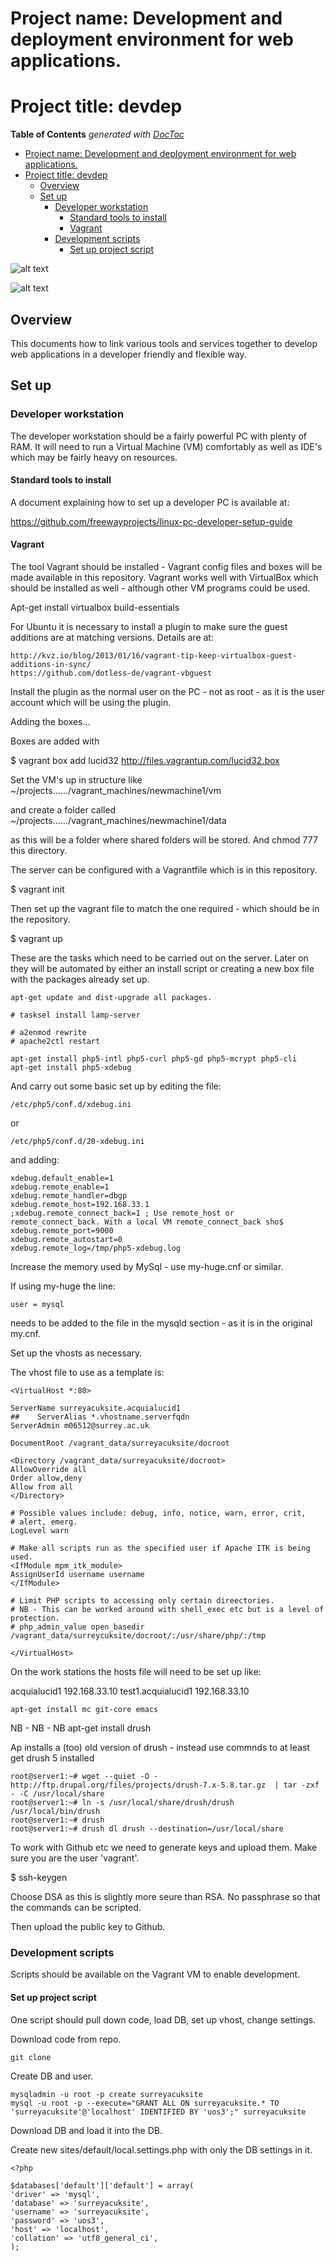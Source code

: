 # Project name: Development and deployment environment for web applications.
# Project title: devdep

**Table of Contents**  *generated with [DocToc](http://doctoc.herokuapp.com/)*

- [Project name: Development and deployment environment for web applications.](#)
- [Project title: devdep](#)
	- [Overview](#)
	- [Set up](#)
		- [Developer workstation](#)
			- [Standard tools to install](#)
			- [Vagrant](#)
		- [Development scripts](#)
			- [Set up project script](#)


![alt text](https://docs.google.com/drawings/d/1e-bYXsE9qtk0sOts_jJxmsNMz1Mhxa_Sck-aXAY195M/pub?w=960&amp;h=720 "Logo Title Text 1")


![alt text](https://docs.google.com/drawings/d/1T_M633W0tE06bcuB1LsS3eH14eaeEcBBffnV3-7pdVM/pub?w=960&h=720 "Logo Title Text 2")

## Overview

This documents how to link various tools and services together to develop web applications in a developer friendly and flexible way.

## Set up

### Developer workstation

The developer workstation should be a fairly powerful PC with plenty of RAM.  It will need to run a Virtual Machine (VM) comfortably as well as IDE's which may be fairly heavy on resources.


#### Standard tools to install

A document explaining how to set up a developer PC is available at:

https://github.com/freewayprojects/linux-pc-developer-setup-guide


#### Vagrant

The tool Vagrant should be installed - Vagrant config files and boxes will be made available in this repository.  Vagrant works well with VirtualBox which should be installed as well - although other VM programs could be used.

Apt-get install virtualbox build-essentials


For Ubuntu it is necessary to install a plugin to make sure the guest additions are at matching versions.  Details are at:

    http://kvz.io/blog/2013/01/16/vagrant-tip-keep-virtualbox-guest-additions-in-sync/
    https://github.com/dotless-de/vagrant-vbguest

Install the plugin as the normal user on the PC - not as root - as it is the user account which will be using the plugin.

Adding the boxes...

Boxes are added with

$ vagrant box add lucid32 http://files.vagrantup.com/lucid32.box


    
Set the VM's up in structure like ~/projects....../vagrant_machines/newmachine1/vm

and create a folder called ~/projects....../vagrant_machines/newmachine1/data

as this will be a folder where shared folders will be stored.  And chmod 777 this directory.

The server can be configured with a Vagrantfile which is in this repository.


$ vagrant init

Then set up the vagrant file to match the one required - which should be in the repository.

$ vagrant up


These are the tasks which need to be carried out on the server.  Later on they will be automated by either an install script or creating a new box file with the packages already set up.

    apt-get update and dist-upgrade all packages.

    # tasksel install lamp-server

    # a2enmod rewrite
    # apache2ctl restart
    
    apt-get install php5-intl php5-curl php5-gd php5-mcrypt php5-cli
    apt-get install php5-xdebug
    
And carry out some basic set up by editing the file:

    /etc/php5/conf.d/xdebug.ini
or

    /etc/php5/conf.d/20-xdebug.ini

and adding:

    xdebug.default_enable=1
    xdebug.remote_enable=1
    xdebug.remote_handler=dbgp
    xdebug.remote_host=192.168.33.1
    ;xdebug.remote_connect_back=1 ; Use remote_host or remote_connect_back. With a local VM remote_connect_back sho$
    xdebug.remote_port=9000
    xdebug.remote_autostart=0
    xdebug.remote_log=/tmp/php5-xdebug.log

Increase the memory used by MySql - use my-huge.cnf or similar.

If using my-huge the line:

    user = mysql 

needs to be added to the file in the mysqld section - as it is in the original my.cnf.


Set up the vhosts as necessary.

The vhost file to use as a template is:

    <VirtualHost *:80>

    ServerName surreyacuksite.acquialucid1
    ##    ServerAlias *.vhostname.serverfqdn
    ServerAdmin m06512@surrey.ac.uk
    
    DocumentRoot /vagrant_data/surreyacuksite/docroot
    
    <Directory /vagrant_data/surreyacuksite/docroot>
	AllowOverride all
	Order allow,deny
	Allow from all
    </Directory>
    
    # Possible values include: debug, info, notice, warn, error, crit,
    # alert, emerg.
    LogLevel warn

    # Make all scripts run as the specified user if Apache ITK is being used.
    <IfModule mpm_itk_module>
	AssignUserId username username
    </IfModule>

    # Limit PHP scripts to accessing only certain direectories.
    # NB - This can be worked around with shell_exec etc but is a level of protection.
    # php_admin_value open_basedir /vagrant_data/surreycuksite/docroot/:/usr/share/php/:/tmp

    </VirtualHost>


On the work stations the hosts file will need to be set up like:

acquialucid1    192.168.33.10
test1.acquialucid1      192.168.33.10

    apt-get install mc git-core emacs
 
 
NB - NB - NB    apt-get install drush

Ap installs a (too) old version of drush - instead use commnds to at least get drush 5 installed


    root@server1:~# wget --quiet -O - http://ftp.drupal.org/files/projects/drush-7.x-5.8.tar.gz  | tar -zxf - -C /usr/local/share
    root@server1:~# ln -s /usr/local/share/drush/drush /usr/local/bin/drush
    root@server1:~# drush
    root@server1:~# drush dl drush --destination=/usr/local/share


To work with Github etc we need to generate keys and upload them.  Make sure you are the user 'vagrant'.

$ ssh-keygen

Choose DSA as this is slightly more seure than RSA.  No passphrase so that the commands can be scripted.

Then upload the public key to Github.


### Development scripts

Scripts should be available on the Vagrant VM to enable development.

#### Set up project script

One script should pull down code, load DB, set up vhost, change settings.

Download code from repo.

    git clone

Create DB and user.

    mysqladmin -u root -p create surreyacuksite
    mysql -u root -p --execute="GRANT ALL ON surreyacuksite.* TO 'surreyacuksite'@'localhost' IDENTIFIED BY 'uos3';" surreyacuksite


Download DB and load it into the DB.

Create new sites/default/local.settings.php with only the DB settings in it.

    <?php

    $databases['default']['default'] = array(
    'driver' => 'mysql',
    'database' => 'surreyacuksite',
    'username' => 'surreyacuksite',
    'password' => 'uos3',
    'host' => 'localhost',
    'collation' => 'utf8_general_ci',
    );


